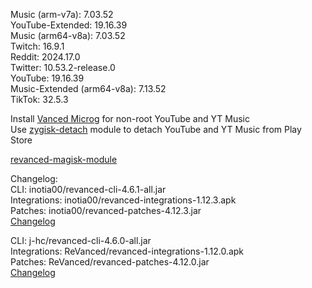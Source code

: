 Music (arm-v7a): 7.03.52  
YouTube-Extended: 19.16.39  
Music (arm64-v8a): 7.03.52  
Twitch: 16.9.1  
Reddit: 2024.17.0  
Twitter: 10.53.2-release.0  
YouTube: 19.16.39  
Music-Extended (arm64-v8a): 7.13.52  
TikTok: 32.5.3  

Install [Vanced Microg](https://github.com/TeamVanced/VancedMicroG/releases) for non-root YouTube and YT Music  
Use [zygisk-detach](https://github.com/j-hc/zygisk-detach) module to detach YouTube and YT Music from Play Store  

[revanced-magisk-module](https://github.com/j-hc/revanced-magisk-module)  

Changelog:  
CLI: inotia00/revanced-cli-4.6.1-all.jar  
Integrations: inotia00/revanced-integrations-1.12.3.apk  
Patches: inotia00/revanced-patches-4.12.3.jar  
[Changelog](https://github.com/inotia00/revanced-patches/releases/tag/v4.12.3)

CLI: j-hc/revanced-cli-4.6.0-all.jar  
Integrations: ReVanced/revanced-integrations-1.12.0.apk  
Patches: ReVanced/revanced-patches-4.12.0.jar  
[Changelog](https://github.com/ReVanced/revanced-patches/releases/tag/v4.12.0)  
